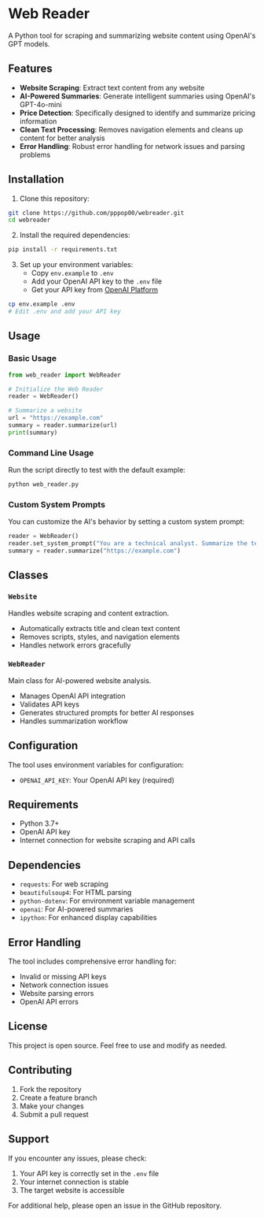 # Web Reader

A Python tool for scraping and summarizing website content using OpenAI's GPT models.

## Features

- **Website Scraping**: Extract text content from any website
- **AI-Powered Summaries**: Generate intelligent summaries using OpenAI's GPT-4o-mini
- **Price Detection**: Specifically designed to identify and summarize pricing information
- **Clean Text Processing**: Removes navigation elements and cleans up content for better analysis
- **Error Handling**: Robust error handling for network issues and parsing problems

## Installation

1. Clone this repository:
```bash
git clone https://github.com/pppop00/webreader.git
cd webreader
```

2. Install the required dependencies:
```bash
pip install -r requirements.txt
```

3. Set up your environment variables:
   - Copy `env.example` to `.env`
   - Add your OpenAI API key to the `.env` file
   - Get your API key from [OpenAI Platform](https://platform.openai.com/api-keys)

```bash
cp env.example .env
# Edit .env and add your API key
```

## Usage

### Basic Usage

```python
from web_reader import WebReader

# Initialize the Web Reader
reader = WebReader()

# Summarize a website
url = "https://example.com"
summary = reader.summarize(url)
print(summary)
```

### Command Line Usage

Run the script directly to test with the default example:

```bash
python web_reader.py
```

### Custom System Prompts

You can customize the AI's behavior by setting a custom system prompt:

```python
reader = WebReader()
reader.set_system_prompt("You are a technical analyst. Summarize the technical specifications and features.")
summary = reader.summarize("https://example.com")
```

## Classes

### `Website`
Handles website scraping and content extraction.
- Automatically extracts title and clean text content
- Removes scripts, styles, and navigation elements
- Handles network errors gracefully

### `WebReader`
Main class for AI-powered website analysis.
- Manages OpenAI API integration
- Validates API keys
- Generates structured prompts for better AI responses
- Handles summarization workflow

## Configuration

The tool uses environment variables for configuration:

- `OPENAI_API_KEY`: Your OpenAI API key (required)

## Requirements

- Python 3.7+
- OpenAI API key
- Internet connection for website scraping and API calls

## Dependencies

- `requests`: For web scraping
- `beautifulsoup4`: For HTML parsing
- `python-dotenv`: For environment variable management
- `openai`: For AI-powered summaries
- `ipython`: For enhanced display capabilities

## Error Handling

The tool includes comprehensive error handling for:
- Invalid or missing API keys
- Network connection issues
- Website parsing errors
- OpenAI API errors

## License

This project is open source. Feel free to use and modify as needed.

## Contributing

1. Fork the repository
2. Create a feature branch
3. Make your changes
4. Submit a pull request

## Support

If you encounter any issues, please check:
1. Your API key is correctly set in the `.env` file
2. Your internet connection is stable
3. The target website is accessible

For additional help, please open an issue in the GitHub repository.

